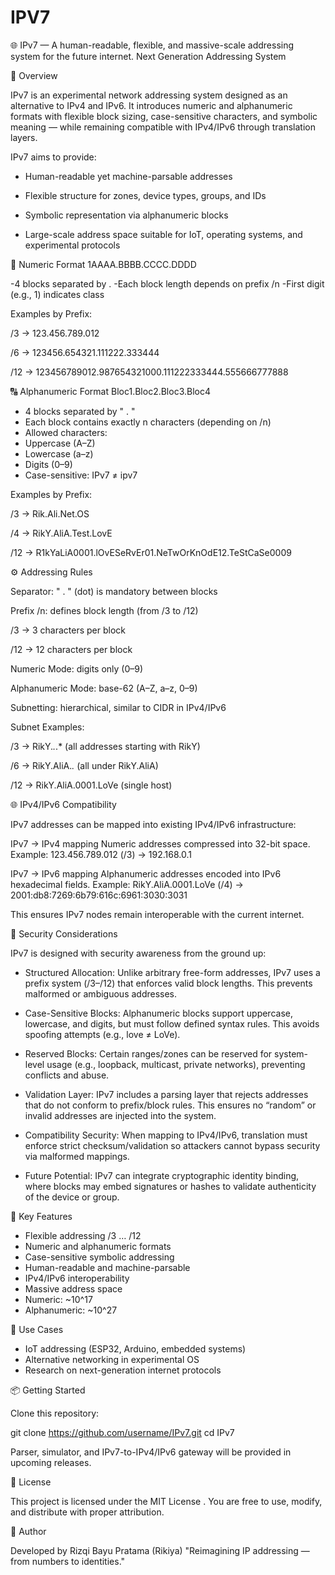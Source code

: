 # IPV7

🌐 IPv7 — A human-readable, flexible, and massive-scale addressing system for the future internet. Next Generation Addressing System


📖 Overview

IPv7 is an experimental network addressing system designed as an alternative to IPv4 and IPv6.
It introduces numeric and alphanumeric formats with flexible block sizing, case-sensitive characters, and symbolic meaning — while remaining compatible with IPv4/IPv6 through translation layers.

IPv7 aims to provide:

- Human-readable yet machine-parsable addresses

- Flexible structure for zones, device types, groups, and IDs

- Symbolic representation via alphanumeric blocks

- Large-scale address space suitable for IoT, operating systems, and experimental protocols

🔢 Numeric Format
1AAAA.BBBB.CCCC.DDDD

-4 blocks separated by .
-Each block length depends on prefix /n
-First digit (e.g., 1) indicates class

Examples by Prefix:

/3 → 123.456.789.012

/6 → 123456.654321.111222.333444

/12 → 123456789012.987654321000.111222333444.555666777888

🔠 Alphanumeric Format
Bloc1.Bloc2.Bloc3.Bloc4

- 4 blocks separated by " . "
- Each block contains exactly n characters (depending on /n)
- Allowed characters:
- Uppercase (A–Z)
- Lowercase (a–z)
- Digits (0–9)
- Case-sensitive: IPv7 ≠ ipv7

Examples by Prefix:

/3 → Rik.Ali.Net.OS

/4 → RikY.AliA.Test.LovE

/12 → R1kYaLiA0001.lOvESeRvEr01.NeTwOrKnOdE12.TeStCaSe0009

⚙️ Addressing Rules

Separator: " . "  (dot) is mandatory between blocks

Prefix /n: defines block length (from /3 to /12)

/3 → 3 characters per block

/12 → 12 characters per block

Numeric Mode: digits only (0–9)

Alphanumeric Mode: base-62 (A–Z, a–z, 0–9)

Subnetting: hierarchical, similar to CIDR in IPv4/IPv6

Subnet Examples:

/3 → RikY.*.*.* (all addresses starting with RikY)

/6 → RikY.AliA.*.* (all under RikY.AliA)

/12 → RikY.AliA.0001.LoVe (single host)

🌐 IPv4/IPv6 Compatibility

IPv7 addresses can be mapped into existing IPv4/IPv6 infrastructure:

IPv7 → IPv4 mapping
Numeric addresses compressed into 32-bit space.
Example: 123.456.789.012 (/3) → 192.168.0.1

IPv7 → IPv6 mapping
Alphanumeric addresses encoded into IPv6 hexadecimal fields.
Example: RikY.AliA.0001.LoVe (/4) → 2001:db8:7269:6b79:616c:6961:3030:3031

This ensures IPv7 nodes remain interoperable with the current internet.

🔐 Security Considerations

IPv7 is designed with security awareness from the ground up:

- Structured Allocation:
Unlike arbitrary free-form addresses, IPv7 uses a prefix system (/3–/12) that enforces valid block lengths. This prevents malformed or ambiguous addresses.

- Case-Sensitive Blocks:
Alphanumeric blocks support uppercase, lowercase, and digits, but must follow defined syntax rules. This avoids spoofing attempts (e.g., love ≠ LoVe).

- Reserved Blocks:
Certain ranges/zones can be reserved for system-level usage (e.g., loopback, multicast, private networks), preventing conflicts and abuse.

- Validation Layer:
IPv7 includes a parsing layer that rejects addresses that do not conform to prefix/block rules. This ensures no “random” or invalid addresses are injected into the system.

- Compatibility Security:
When mapping to IPv4/IPv6, translation must enforce strict checksum/validation so attackers cannot bypass security via malformed mappings.

- Future Potential:
IPv7 can integrate cryptographic identity binding, where blocks may embed signatures or hashes to validate authenticity of the device or group.

🚀 Key Features

- Flexible addressing /3 … /12
- Numeric and alphanumeric formats
- Case-sensitive symbolic addressing
- Human-readable and machine-parsable
- IPv4/IPv6 interoperability
- Massive address space
- Numeric: ~10^17
- Alphanumeric: ~10^27

🔧 Use Cases

- IoT addressing (ESP32, Arduino, embedded systems)
- Alternative networking in experimental OS 
- Research on next-generation internet protocols

📦 Getting Started

Clone this repository:

git clone https://github.com/username/IPv7.git
cd IPv7


Parser, simulator, and IPv7-to-IPv4/IPv6 gateway will be provided in upcoming releases.

📜 License

This project is licensed under the MIT License
.
You are free to use, modify, and distribute with proper attribution.

👤 Author

Developed by Rizqi Bayu Pratama (Rikiya)
"Reimagining IP addressing — from numbers to identities."
